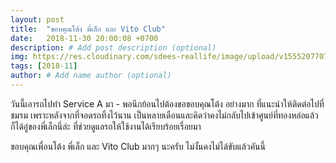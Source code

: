 ```yaml
---
layout: post
title:  "ขอบคุณโต้ง พี่เล็ก และ Vito Club"
date:   2018-11-30 20:00:08 +0700
description: # Add post description (optional)
img: https://res.cloudinary.com/sdees-reallife/image/upload/v1555207707/Screenshot_from_2019-04-14_09-06-54.png # Add image post (optional)
tags: [2018-11]
author: # Add name author (optional)
---
```

วันนี้เอารถไปทำ Service A มา - พอนึกย้อนไปต้องขอขอบคุณโต้ง อย่างมาก ที่แนะนำให้ติดต่อไปที่ชมรม เพราะหลังจากที่จอดรถทิ้งไว้นาน เป็นหลายเดือนและคิดว่าคงไม่กลับไปเข้าศูนย์ที่ทองหล่อแล้ว ก็ได้อู่ของพี่เล็กนี่ล่ะ ที่ช่วยดูแลรถให้ใช้งานได้เรียบร้อยเรื่อยมา

ขอบคุณเพื่อนโต้ง พี่เล็ก และ Vito Club มากๆ นะครับ ไม่งั้นคงไม่ได้ขับแล้วคันนี้
